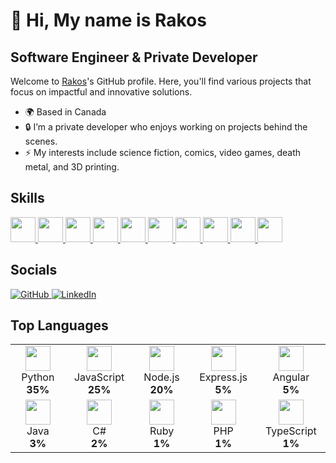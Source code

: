 # 👋 Hi, My name is Rakos

## Software Engineer & Private Developer

Welcome to [Rakos](https://github.com/Kaos2121)'s GitHub profile. Here, you'll find various projects that focus on impactful and innovative solutions.

- 🌍 Based in Canada
- 🔒 I’m a private developer who enjoys working on projects behind the scenes.
- ⚡ My interests include science fiction, comics, video games, death metal, and 3D printing.

## Skills
<p align="left">
  <a href="https://developer.mozilla.org/en-US/docs/Web/JavaScript" target="_blank">
    <img src="https://cdn.jsdelivr.net/gh/devicons/devicon/icons/javascript/javascript-original.svg" width="40" height="40"/>
  </a>
  <a href="https://www.python.org/doc/" target="_blank">
    <img src="https://cdn.jsdelivr.net/gh/devicons/devicon/icons/python/python-original.svg" width="40" height="40"/>
  </a>
  <a href="https://nodejs.org/en/docs/" target="_blank">
    <img src="https://cdn.jsdelivr.net/gh/devicons/devicon/icons/nodejs/nodejs-original.svg" width="40" height="40"/>
  </a>
  <a href="https://expressjs.com/" target="_blank">
    <img src="https://cdn.jsdelivr.net/gh/devicons/devicon/icons/express/express-original.svg" width="40" height="40"/>
  </a>
  <a href="https://angular.io/docs" target="_blank">
    <img src="https://cdn.jsdelivr.net/gh/devicons/devicon/icons/angularjs/angularjs-original.svg" width="40" height="40"/>
  </a>
  <a href="https://www.oracle.com/java/technologies/javase-documentation.html" target="_blank">
    <img src="https://cdn.jsdelivr.net/gh/devicons/devicon/icons/java/java-original.svg" width="40" height="40"/>
  </a>
  <a href="https://docs.microsoft.com/en-us/dotnet/csharp/" target="_blank">
    <img src="https://cdn.jsdelivr.net/gh/devicons/devicon/icons/csharp/csharp-original.svg" width="40" height="40"/>
  </a>
  <a href="https://www.ruby-lang.org/en/documentation/" target="_blank">
    <img src="https://cdn.jsdelivr.net/gh/devicons/devicon/icons/ruby/ruby-original.svg" width="40" height="40"/>
  </a>
  <a href="https://www.php.net/docs.php" target="_blank">
    <img src="https://cdn.jsdelivr.net/gh/devicons/devicon/icons/php/php-original.svg" width="40" height="40"/>
  </a>
  <a href="https://www.typescriptlang.org/docs/" target="_blank">
    <img src="https://cdn.jsdelivr.net/gh/devicons/devicon/icons/typescript/typescript-original.svg" width="40" height="40"/>
  </a>
</p>

## Socials
<p align="left">
  <a href="https://github.com/Kaos2121/Kaos2121" target="_blank">
    <img src="https://img.shields.io/badge/GitHub-100000?style=for-the-badge&logo=github&logoColor=white" alt="GitHub"/>
  </a>
  <a href="https://linkedin.com/in/Kaos2121" target="_blank">
    <img src="https://img.shields.io/badge/LinkedIn-0A66C2?style=for-the-badge&logo=linkedin&logoColor=white" alt="LinkedIn"/>
  </a>
</p>

## Top Languages
<div align="center">
  <table>
    <tr>
      <td align="center" width="140">
        <a href="https://www.python.org/doc/"><img src="https://cdn.jsdelivr.net/gh/devicons/devicon/icons/python/python-original.svg" width="40" height="40"/></a>
        <br>Python<br><b>35%</b>
      </td>
      <td align="center" width="140">
        <a href="https://developer.mozilla.org/en-US/docs/Web/JavaScript"><img src="https://cdn.jsdelivr.net/gh/devicons/devicon/icons/javascript/javascript-original.svg" width="40" height="40"/></a>
        <br>JavaScript<br><b>25%</b>
      </td>
      <td align="center" width="140">
        <a href="https://nodejs.org/en/docs/"><img src="https://cdn.jsdelivr.net/gh/devicons/devicon/icons/nodejs/nodejs-original.svg" width="40" height="40"/></a>
        <br>Node.js<br><b>20%</b>
      </td>
      <td align="center" width="140">
        <a href="https://expressjs.com/"><img src="https://cdn.jsdelivr.net/gh/devicons/devicon/icons/express/express-original.svg" width="40" height="40"/></a>
        <br>Express.js<br><b>5%</b>
      </td>
      <td align="center" width="140">
        <a href="https://angular.io/docs"><img src="https://cdn.jsdelivr.net/gh/devicons/devicon/icons/angularjs/angularjs-original.svg" width="40" height="40"/></a>
        <br>Angular<br><b>5%</b>
      </td>
    </tr>
    <tr>
      <td align="center" width="140">
        <a href="https://www.oracle.com/java/technologies/javase-documentation.html"><img src="https://cdn.jsdelivr.net/gh/devicons/devicon/icons/java/java-original.svg" width="40" height="40"/></a>
        <br>Java<br><b>3%</b>
      </td>
      <td align="center" width="140">
        <a href="https://docs.microsoft.com/en-us/dotnet/csharp/"><img src="https://cdn.jsdelivr.net/gh/devicons/devicon/icons/csharp/csharp-original.svg" width="40" height="40"/></a>
        <br>C#<br><b>2%</b>
      </td>
      <td align="center" width="140">
        <a href="https://www.ruby-lang.org/en/documentation/"><img src="https://cdn.jsdelivr.net/gh/devicons/devicon/icons/ruby/ruby-original.svg" width="40" height="40"/></a>
        <br>Ruby<br><b>1%</b>
      </td>
      <td align="center" width="140">
        <a href="https://www.php.net/docs.php"><img src="https://cdn.jsdelivr.net/gh/devicons/devicon/icons/php/php-original.svg" width="40" height="40"/></a>
        <br>PHP<br><b>1%</b>
      </td>
      <td align="center" width="140">
        <a href="https://www.typescriptlang.org/docs/"><img src="https://cdn.jsdelivr.net/gh/devicons/devicon/icons/typescript/typescript-original.svg" width="40" height="40"/></a>
        <br>TypeScript<br><b>1%</b>
      </td>
    </tr>
  </table>
</div>

